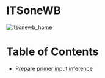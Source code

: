 ITSoneWB
========

![itsonewb_home](https://gitlab.com/mtangaro/itsonewb/-/raw/master/docs/images/itsonewb_home.png)



# Table of Contents <a name="toc" />
- [Prepare primer input inference](https://gitlab.com/mtangaro/itsonewb/-/tree/master/prepare_primer_inference_files_wrapper#prepare-primer-input-inference)
